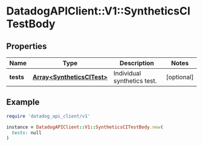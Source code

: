 # DatadogAPIClient::V1::SyntheticsCITestBody

## Properties

| Name      | Type                                                     | Description                 | Notes      |
| --------- | -------------------------------------------------------- | --------------------------- | ---------- |
| **tests** | [**Array&lt;SyntheticsCITest&gt;**](SyntheticsCITest.md) | Individual synthetics test. | [optional] |

## Example

```ruby
require 'datadog_api_client/v1'

instance = DatadogAPIClient::V1::SyntheticsCITestBody.new(
  tests: null
)
```
